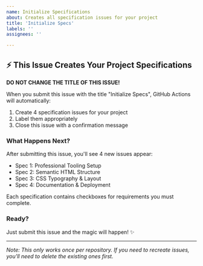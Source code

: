 ```yaml
---
name: Initialize Specifications
about: Creates all specification issues for your project
title: 'Initialize Specs'
labels: ''
assignees: ''

---
```


## ⚡ This Issue Creates Your Project Specifications

**DO NOT CHANGE THE TITLE OF THIS ISSUE!**

When you submit this issue with the title "Initialize Specs", GitHub Actions will automatically:

1. Create 4 specification issues for your project
2. Label them appropriately  
3. Close this issue with a confirmation message

### What Happens Next?

After submitting this issue, you'll see 4 new issues appear:

- Spec 1: Professional Tooling Setup
- Spec 2: Semantic HTML Structure
- Spec 3: CSS Typography & Layout
- Spec 4: Documentation & Deployment

Each specification contains checkboxes for requirements you must complete.

### Ready?

Just submit this issue and the magic will happen! ✨

---
*Note: This only works once per repository. If you need to recreate issues, you'll need to delete the existing ones first.*